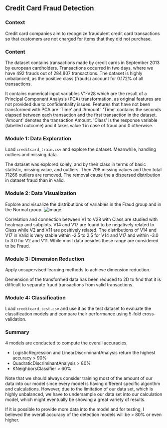 ## Credit Card Fraud Detection
### Context
Credit card companies aim to recognize fraudulent credit card transactions so that customers are not charged for items that they did not purchase.

### Content
The dataset contains transactions made by credit cards in September 2013 by european cardholders.
Transactions occurred in two days, where we have 492 frauds out of 284,807 transactions. The dataset is highly unbalanced, as the positive class (frauds) account for 0.172% of all transactions. <br>

It contains numerical input variables V1-V28 which are the result of a Principal Component Analysis (PCA) transformation, as original features are not provided due to confidentiality issues. Features that have not been transformed with PCA are 'Time' and 'Amount'. 'Time' contains the seconds elapsed between each transaction and the first transaction in the dataset. 'Amount' denotes the transaction Amount. 'Class' is the response variable (labelled outcome) and it takes value 1 in case of fraud and 0 otherwise.  <br>

### Module 1: Data Exploration
Load `creditcard_train.csv` and explore the dataset. Meanwhile, handling outliers and missing data.

The dataset was explored solely, and by their class in terms of basic statistic, missing value, and outliers. Then 798 missing values and then total 71266 outliers are removed. The removal cause the a dispersed distribution in dataset fraud than in valid. 

### Module 2: Data Visualization
Explore and visualize the distributions of variables in the Fraud group and in the Normal group.
![image](https://github.com/user-attachments/assets/5cd89491-9276-4242-b52b-35f918f8fea7)

Correlation and connection between V1 to V28 with Class are studied with heatmap and subplots. V14 and V17 are found to be negatively related to Class while V2 and V11 are positively related. The distributions of V14 and V17 in Valid is very stable within -2.5 to 2.5 for V14 and V17 and within -3.0 to 3.0 for V2 and V11. While most data besides these range are considered to be Fraud.

### Module 3: Dimension Reduction
Apply unsupervised learning methods to achieve dimension reduction.

Demension of the transformed data has been reduced to 2D to find that it is difficult to separate fraud transactions from valid transactions.

### Module 4: Classification
Load `creditcard_test.csv` and use it as the test dataset to evaluate the classification models and compare their performance using 5-fold cross-validation.

### Summary
4 models are conducted to compute the overall accuracies, 
- LogisticRegression and LinearDiscriminantAnalysis return the highest accuracy > 90%
- QuadraticDiscriminantAnalysis > 80%
- KNeighborsClassifier > 60%

Note that we should always consider training most of the amount of our data into our model since every model is having different specific algorithm and calculations. However, due to the limitation of our data set, which is highly unbalanced, we have to undersample our data set into our calculation model, which might eventually be showing a great variety of results.

If it is possible to provide more data into the model and for testing, I believed the overall accuracy of the detection models will be > 80% or even higher.

